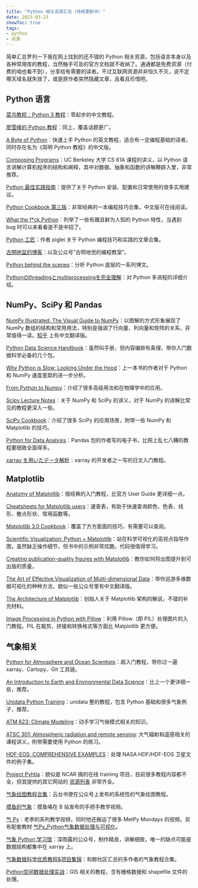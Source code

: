 ```yaml
---
title: "Python 相关资源汇总（持续更新中）"
date: 2023-03-23
showToc: true
tags:
- python
- 资源
---
```


简单汇总罗列一下我在网上找到的还不错的 Python 相关资源，包括语言本身以及各种常用库的教程，当然触手可及的官方文档就不收纳了。通通都是免费资源（付费的咱也看不到），分享给有需要的读者。不过互联网资源并非恒久不灭，说不定哪天域名就失效了，或是原作者突然隐藏文章，且看且珍惜吧。

<!--more-->

## Python 语言

[菜鸟教程：Python 3 教程](https://www.runoob.com/python3/python3-tutorial.html)：零起步的中文教程。

[廖雪峰的 Python 教程](https://www.liaoxuefeng.com/wiki/1016959663602400)：同上，覆盖话题更广。

[A Byte of Python](https://python.swaroopch.com/)：快速上手 Python 的英文教程，适合有一定编程基础的读者。同时存在名为《简明 Python 教程》的中文版。

[Composing Programs](http://www.composingprograms.com/)：UC Berkeley 大学 CS 61A 课程的讲义，以 Python 语言讲解计算机程序的结构和阐释，其中对数据、抽象和函数的讲解鞭辟入里，非常推荐。

[Python 最佳实践指南](https://pythonguidecn.readthedocs.io/zh/latest/)：提供了关于 Python 安装、配置和日常使用的很多实用建议。

[Python Cookbook 第三版](https://python3-cookbook.readthedocs.io/zh_CN/latest/)：非常经典的一本编程技巧合集，中文版可在线阅读。

[What the f*ck Python](https://github.com/leisurelicht/wtfpython-cn)：列举了一些有趣且鲜为人知的 Python 特性，当遇到 bug 时可以来看看是不是中招了。

[Python 工匠](https://github.com/piglei/one-python-craftsman)：作者 piglei 关于 Python 编程技巧和实践的文章合集。

[古明地盆的博客](https://www.cnblogs.com/traditional/)：以及公众号“古明地觉的编程教室”。

[Python behind the scenes](https://tenthousandmeters.com/)：分析 Python 底层的一系列博文。

[Pythonのthreadingとmultiprocessingを完全理解](https://qiita.com/kaitolucifer/items/e4ace07bd8e112388c75)：对 Python 多进程的详细介绍。

## NumPy、SciPy 和 Pandas

[NumPy Illustrated: The Visual Guide to NumPy](https://betterprogramming.pub/numpy-illustrated-the-visual-guide-to-numpy-3b1d4976de1d)：以图解的方式形象展现了 NumPy 数组的结构和常用用法，特别是强调了行向量、列向量和矩阵的关系，非常值得一读。[知乎](https://zhuanlan.zhihu.com/p/342356377) 上有中文翻译版。

[Python Data Science Handbook](https://jakevdp.github.io/PythonDataScienceHandbook/)：虽然叫手册，但内容编排有条理，带你入门数据科学必备的几个包。

[Why Python is Slow: Looking Under the Hood](https://jakevdp.github.io/blog/2014/05/09/why-python-is-slow/)：上一本书的作者对于 Python 和 NumPy 速度差距的进一步分析。

[From Python to Numpy](https://www.labri.fr/perso/nrougier/from-python-to-numpy/)：介绍了很多高级用法和在物理学中的应用。

[Scipy Lecture Notes](https://scipy-lectures.org/)：关于 NumPy 和 SciPy 的讲义，对于 NumPy 的讲解比常见的教程更深入一些。

[SciPy Cookbook](https://scipy-cookbook.readthedocs.io)：介绍了很多 SciPy 的应用场景，附带一些 NumPy 和 Matplotlib 的技巧。

[Python for Data Analysis](https://wesmckinney.com/book/)：Pandas 包的作者写的电子书，比网上乱七八糟的教程要细致全面得多。

[xarray を用いたデータ解析](https://qiita.com/fujiisoup/items/0d71995e54055e9708fc)：xarray 的开发者之一写的日文入门教程。

## Matplotlib

[Anatomy of Matplotlib](https://github.com/matplotlib/AnatomyOfMatplotlib)：很经典的入门教程，比官方 User Guide 更详细一点。

[Cheatsheets for Matplotlib users](https://github.com/matplotlib/cheatsheets/)：速查表，有助于快速查询颜色、色表、线形、散点形状、常用函数等。

[Matplotlib 3.0 Cookbook](https://github.com/apachecn/apachecn-ds-zh/tree/master/docs/matplotlib-30-cookbook)：覆盖了方方面面的技巧，有需要可以查阅。

[Scientific Visualization: Python + Matplotlib](https://github.com/rougier/scientific-visualization-book)：站在科学可视化的高视点指导作图，虽然缺乏操作细节，但书中的示例非常炫酷，代码很值得学习。

[Creating publication-quality figures with Matplotlib](https://github.com/jbmouret/matplotlib_for_papers)：教你如何将出图提升到可出版的质量。

[The Art of Effective Visualization of Multi-dimensional Data](https://towardsdatascience.com/the-art-of-effective-visualization-of-multi-dimensional-data-6c7202990c57)：带你巡游多维数据可视化的种种方法，貌似一些公众号里有中文翻译版。

[The Architecture of Matplotlib](http://aosabook.org/en/matplotlib.html)：创始人关于 Matplotlib 架构的解说，不错的补充材料。

[Image Processing in Python with Pillow](https://auth0.com/blog/image-processing-in-python-with-pillow/)：利用 Pillow（即 PIL）处理图片的入门教程。PIL 在裁剪、拼接和转换格式等方面比 Matplotlib 更方便。

## 气象相关

[Python for Atmosphere and Ocean Scientists](https://carpentries-lab.github.io/python-aos-lesson/)：超入门教程，带你过一遍 xarray、Cartopy、Git 工具链。

[An Introduction to Earth and Environmental Data Science](https://earth-env-data-science.github.io/intro.html)：比上一个更详细一些，推荐。

[Unidata Python Training](https://unidata.github.io/python-training/)：unidata 整的教程，包含 Python 基础和很多气象例子，推荐。

[ATM 623: Climate Modeling](http://www.atmos.albany.edu/facstaff/brose/classes/ATM623_Spring2015/Notes/index.html)：动手学习气候模式相关的知识。

[ATSC 301: Atmospheric radiation and remote sensing](https://clouds.eos.ubc.ca/~phil/courses/atsc301/): 大气辐射和遥感相关的课程讲义，附带需要使用 Python 的练习。

[HDF-EOS: COMPREHENSIVE EXAMPLES](https://hdfeos.org/zoo/index.php)：处理 NASA HDF/HDF-EOS 卫星文件的例子集。

[Project Pyhtia](https://projectpythia.org/)：貌似是 NCAR 搞的在线 training 项目，目前很多教程内容都不全，但其提供的其它网站的 [资源列表](https://projectpythia.org/gallery.html) 非常齐全。

[气象绘图教程合集](https://mp.weixin.qq.com/s/zX9IsuJ_QiH31Hq7P-2Mow)：云台书使在公众号上发布的系统性的气象绘图教程。

[摸鱼的气象](https://space.bilibili.com/9517712)：摸鱼咯在 B 站发布的手把手教学视频。

[气 Py](https://space.bilibili.com/676991774)：老李的系列教学视频，同时他还搬运了很多 MetPy Mondays 的视频。另有配套教材 [气Py_Python气象数据处理与可视化](http://bbs.06climate.com/forum.php?mod=viewthread&tid=101507)。

[气象 Python 学习馆](https://mp.weixin.qq.com/s/HbZUgM-jdTOdYuvKP2CTgA)：深雨露的公众号，制作精良，讲解细致，唯一的缺点可能是数据结构都集中在 xarray 上。

[气象数据科学优质教程&项目集锦](https://www.heywhale.com/mw/project/619328ceb7de000017e4b273)：和鲸社区汇总的多作者的气象教程合集。

[Python空间数据处理实战](https://blog.csdn.net/theonegis/article/details/80089375)：GIS 相关的教程，含有栅格数据和 shapefile 文件的处理。

